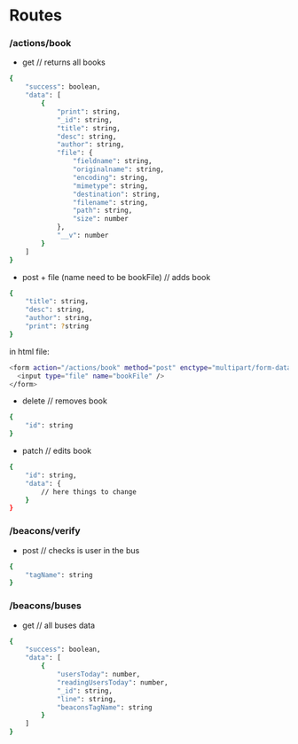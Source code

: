 # Routes

### /actions/book
* get // returns all books 
```sh
{
    "success": boolean,
    "data": [
        {
            "print": string,
            "_id": string,
            "title": string,
            "desc": string,
            "author": string,
            "file": {
                "fieldname": string,
                "originalname": string,
                "encoding": string,
                "mimetype": string,
                "destination": string,
                "filename": string,
                "path": string,
                "size": number
            },
            "__v": number
        }
    ]
}
```
* post + file (name need to be bookFile) // adds book
```sh
{
	"title": string,
	"desc": string,
	"author": string,
	"print": ?string
}
```
in html file:
```sh
<form action="/actions/book" method="post" enctype="multipart/form-data">
  <input type="file" name="bookFile" />
</form>
```
* delete // removes book
```sh
{
    "id": string
}
```
* patch // edits book
```sh
{
    "id": string,
    "data": {
        // here things to change
    }
}
```
### /beacons/verify
* post // checks is user in the bus
```sh
{
    "tagName": string
}
```
### /beacons/buses
* get // all buses data
```sh
{
    "success": boolean,
    "data": [
        {
            "usersToday": number,
            "readingUsersToday": number,
            "_id": string,
            "line": string,
            "beaconsTagName": string
        }
    ]
}
```